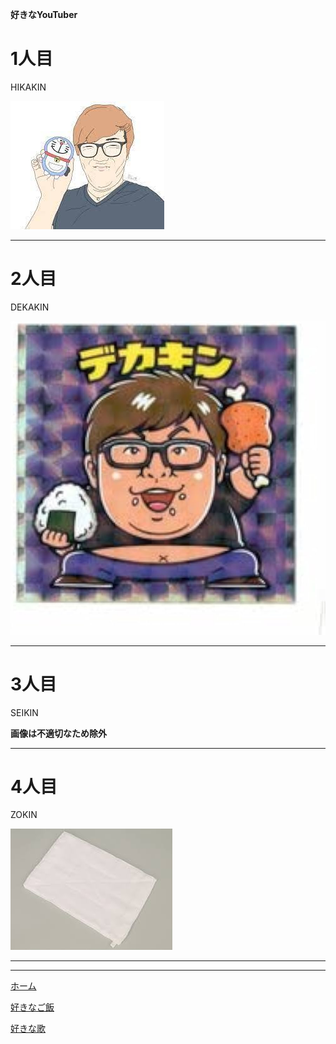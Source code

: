 **好きなYouTuber**
# 1人目
HIKAKIN

![HIKAKIN](./HIKAKIN.jpg)
***
# 2人目
DEKAKIN

![DEKAKIN](./dekakin.jpg)
***
# 3人目
SEIKIN

**画像は不適切なため除外**
***
# 4人目

ZOKIN

![ZOKIN](./ZOKIN.jpg)
***

***
[ホーム](index.md)

[好きなご飯](mesi.md)

[好きな歌](uta.md)